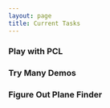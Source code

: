 ```yaml
---
layout: page
title: Current Tasks
---
```


### Play with PCL 

### Try Many Demos 

### Figure Out Plane Finder
